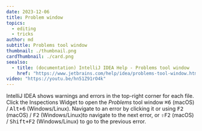 ```yaml
---
date: 2023-12-06
title: Problem window
topics:
  - editing
  - tricks
author: md
subtitle: Problems tool window
thumbnail: ./thumbnail.png
cardThumbnail: ./card.png
seealso:
  - title: (documentation) IntelliJ IDEA Help - Problems tool window
    href: "https://www.jetbrains.com/help/idea/problems-tool-window.html"
video: "https://youtu.be/hn51Z91rO4k"
---
```


IntelliJ IDEA shows warnings and errors in the top-right corner for each file. Click the Inspections Widget to open the _Problems_ tool window <kbd>⌘6</kbd> (macOS) / <kbd>Alt+6</kbd> (Windows/Linux). Navigate to an error by clicking it or using <kbd>F2</kbd> (macOS) / <kbd>F2</kbd> (Windows/Linux)to navigate to the next error, or <kbd>⇧F2</kbd> (macOS) / <kbd>Shift+F2</kbd> (Windows/Linux) to go to the previous error.
